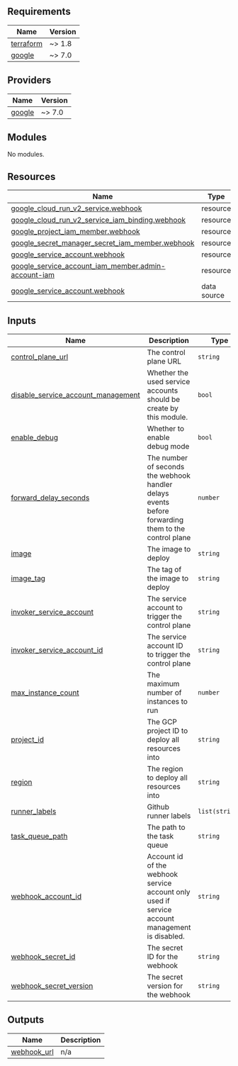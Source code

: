 <!-- BEGIN_TF_DOCS -->
## Requirements

| Name | Version |
|------|---------|
| <a name="requirement_terraform"></a> [terraform](#requirement\_terraform) | ~> 1.8 |
| <a name="requirement_google"></a> [google](#requirement\_google) | ~> 7.0 |

## Providers

| Name | Version |
|------|---------|
| <a name="provider_google"></a> [google](#provider\_google) | ~> 7.0 |

## Modules

No modules.

## Resources

| Name | Type |
|------|------|
| [google_cloud_run_v2_service.webhook](https://registry.terraform.io/providers/hashicorp/google/latest/docs/resources/cloud_run_v2_service) | resource |
| [google_cloud_run_v2_service_iam_binding.webhook](https://registry.terraform.io/providers/hashicorp/google/latest/docs/resources/cloud_run_v2_service_iam_binding) | resource |
| [google_project_iam_member.webhook](https://registry.terraform.io/providers/hashicorp/google/latest/docs/resources/project_iam_member) | resource |
| [google_secret_manager_secret_iam_member.webhook](https://registry.terraform.io/providers/hashicorp/google/latest/docs/resources/secret_manager_secret_iam_member) | resource |
| [google_service_account.webhook](https://registry.terraform.io/providers/hashicorp/google/latest/docs/resources/service_account) | resource |
| [google_service_account_iam_member.admin-account-iam](https://registry.terraform.io/providers/hashicorp/google/latest/docs/resources/service_account_iam_member) | resource |
| [google_service_account.webhook](https://registry.terraform.io/providers/hashicorp/google/latest/docs/data-sources/service_account) | data source |

## Inputs

| Name | Description | Type | Default | Required |
|------|-------------|------|---------|:--------:|
| <a name="input_control_plane_url"></a> [control\_plane\_url](#input\_control\_plane\_url) | The control plane URL | `string` | n/a | yes |
| <a name="input_disable_service_account_management"></a> [disable\_service\_account\_management](#input\_disable\_service\_account\_management) | Whether the used service accounts should be create by this module. | `bool` | n/a | yes |
| <a name="input_enable_debug"></a> [enable\_debug](#input\_enable\_debug) | Whether to enable debug mode | `bool` | n/a | yes |
| <a name="input_forward_delay_seconds"></a> [forward\_delay\_seconds](#input\_forward\_delay\_seconds) | The number of seconds the webhook handler delays events before forwarding them to the control plane | `number` | n/a | yes |
| <a name="input_image"></a> [image](#input\_image) | The image to deploy | `string` | n/a | yes |
| <a name="input_image_tag"></a> [image\_tag](#input\_image\_tag) | The tag of the image to deploy | `string` | n/a | yes |
| <a name="input_invoker_service_account"></a> [invoker\_service\_account](#input\_invoker\_service\_account) | The service account to trigger the control plane | `string` | n/a | yes |
| <a name="input_invoker_service_account_id"></a> [invoker\_service\_account\_id](#input\_invoker\_service\_account\_id) | The service account ID to trigger the control plane | `string` | n/a | yes |
| <a name="input_max_instance_count"></a> [max\_instance\_count](#input\_max\_instance\_count) | The maximum number of instances to run | `number` | n/a | yes |
| <a name="input_project_id"></a> [project\_id](#input\_project\_id) | The GCP project ID to deploy all resources into | `string` | n/a | yes |
| <a name="input_region"></a> [region](#input\_region) | The region to deploy all resources into | `string` | `"europe-west1"` | no |
| <a name="input_runner_labels"></a> [runner\_labels](#input\_runner\_labels) | Github runner labels | `list(string)` | n/a | yes |
| <a name="input_task_queue_path"></a> [task\_queue\_path](#input\_task\_queue\_path) | The path to the task queue | `string` | n/a | yes |
| <a name="input_webhook_account_id"></a> [webhook\_account\_id](#input\_webhook\_account\_id) | Account id of the webhook service account only used if service account management is disabled. | `string` | n/a | yes |
| <a name="input_webhook_secret_id"></a> [webhook\_secret\_id](#input\_webhook\_secret\_id) | The secret ID for the webhook | `string` | n/a | yes |
| <a name="input_webhook_secret_version"></a> [webhook\_secret\_version](#input\_webhook\_secret\_version) | The secret version for the webhook | `string` | n/a | yes |

## Outputs

| Name | Description |
|------|-------------|
| <a name="output_webhook_url"></a> [webhook\_url](#output\_webhook\_url) | n/a |
<!-- END_TF_DOCS -->